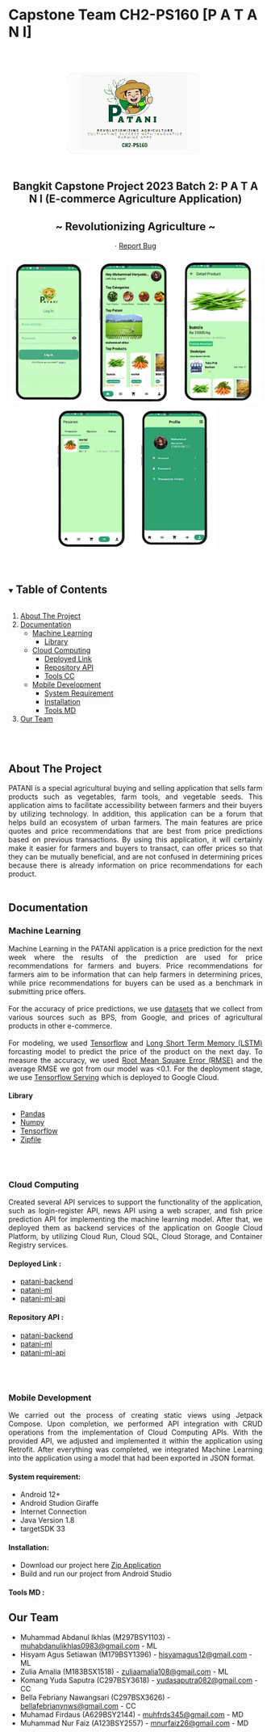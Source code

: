 # Capstone Team CH2-PS160 [P A T A N I]

<!-- PROJECT LOGO -->
<br/>
<p align="center">
  <a href="https://github.com/AbdanulIkhlas/Capstone-Project-CH2-PS160">
    <img src="https://github.com/AbdanulIkhlas/Capstone-Project-CH2-PS160/blob/main/A%20Documentation/LogoPatani.png" alt="Logo" width="300">
  </a>
  
  <h2 align="center">Bangkit Capstone Project 2023 Batch 2: P A T A N I (E-commerce Agriculture Application)</h2>
  <h2 align="center">~ Revolutionizing Agriculture ~</h2>

  <p align="center">
    ·
    <a href="https://github.com/AbdanulIkhlas/Capstone-Project-CH2-PS160/issues">Report Bug</a>
  </p>

  
  <p align="center">
    <img src="https://github.com/AbdanulIkhlas/Capstone-Project-CH2-PS160/blob/main/A%20Documentation/Patani1.png" alt="Banner" width="160">
    <img src="https://github.com/AbdanulIkhlas/Capstone-Project-CH2-PS160/blob/main/A%20Documentation/Patani2.png" alt="Banner" width="166">
    <img src="https://github.com/AbdanulIkhlas/Capstone-Project-CH2-PS160/blob/main/A%20Documentation/Patani3.png" alt="Banner" width="160">
    <img src="https://github.com/AbdanulIkhlas/Capstone-Project-CH2-PS160/blob/main/A%20Documentation/Patani4.png" alt="Banner" width="152">
    <img src="https://github.com/AbdanulIkhlas/Capstone-Project-CH2-PS160/blob/main/A%20Documentation/Patani5.png" alt="Banner" width="167">
  </p>
</p>
<br/>

<!-- TABLE OF CONTENTS -->
<details open="open">
  <summary><h2 style="display: inline-block">Table of Contents</h2></summary>
  <ol>
    <li>
      <a href="#about-the-project">About The Project</a>
    </li>
    <li>
      <a href="#documentation">Documentation</a>
      <ul>
        <li>
          <a href="#machine-learning">Machine Learning</a>
          <ul>
            <li><a href="#library">Library</a></li>
          </ul>
        </li>
        <li>
          <a href="#cloud-computing">Cloud Computing</a>
          <ul>
            <li><a href="#deployed-link">Deployed Link</a></li>
            <li><a href="#repository-api">Repository API</a></li>
            <li><a href="#tools-cc">Tools CC</a></li>
          </ul>
        </li>
        <li>
          <a href="#mobile-development">Mobile Development</a>
          <ul>
            <li><a href="#system-requirement">System Requirement</a></li>
            <li><a href="#installation">Installation</a></li>
            <li><a href="#tools-md">Tools MD</a></li>
          </ul>
        </li>
      </ul>
    </li> 
    <li><a href="#our-team">Our Team</a></li>
  </ol>
</details>
<br/>
<br/>


## About The Project
<div style="text-align: justify">
  PATANI is a special agricultural buying and selling application that sells farm products such as vegetables, farm tools, and vegetable seeds. This application aims to facilitate accessibility between farmers and their buyers by utilizing technology. In addition, this application can be a forum that helps build an ecosystem of urban farmers. The main features are price quotes and price recommendations that are best from price predictions based on previous transactions. By using this application, it will certainly make it easier for farmers and buyers to transact, can offer prices so that they can be mutually beneficial, and are not confused in determining prices because there is already information on price recommendations for each product.
</div>
<br/>

## Documentation
### Machine Learning
<div style="text-align: justify">
  <p>
    Machine Learning in the PATANI application is a price prediction for the next week where the results of the prediction are used for price recommendations for farmers and buyers. Price recommendations for farmers aim to be information that can help farmers in determining prices, while price recommendations for buyers can be used as a benchmark in submitting price offers.
    <br/><br/>
    For the accuracy of price predictions, we use <span><a href="https://github.com/AbdanulIkhlas/Capstone-Project-CH2-PS160/tree/main/Machine%20Learning/Dataset">datasets</a></span> that we collect from various sources such as BPS, from Google, and prices of agricultural products in other e-commerce.
    <br/><br/>
    For modeling, we used <span><a href="https://www.tensorflow.org/?hl=id">Tensorflow</a></span> and <span><a href="https://medium.com/bina-nusantara-it-division/lstm-long-short-term-memory-d29779e2ebf8">Long Short Term Memory (LSTM)</a></span> forcasting model to predict the price of the product on the next day. To measure the accuracy, we used <span><a href="https://www.aindhae.com/2019/10/cara-menghitung-root-mean-squared-error.html">Root Mean Square Error (RMSE)</a></span> and the average RMSE we got from our model was <0.1. For the deployment stage, we use <span><a href="https://www.tensorflow.org/tfx/guide/serving?hl=id">Tensorflow Serving</a></span> which is deployed to Google Cloud.
  </p>
</div>

#### Library
* [Pandas](https://pandas.pydata.org/)
* [Numpy](https://numpy.org/)
* [Tensorflow](https://www.tensorflow.org/)
* [Zipfile](https://docs.python.org/3/library/zipfile.html)


<br/><br/>

### Cloud Computing
<div style="text-align: justify">
  Created several API services to support the functionality of the application, such as login-register API, news API using a web scraper, and fish price prediction API for implementing the machine learning model. After that, we deployed them as backend services of the application on Google Cloud Platform, by utilizing Cloud Run, Cloud SQL, Cloud Storage, and Container Registry services.
</div>

#### Deployed Link : 
* [patani-backend](https://patani-backend-5yrauczmnq-et.a.run.app)
* [patani-ml](https://patani-ml-5yrauczmnq-et.a.run.app)
* [patani-ml-api](https://patani-ml-api-5yrauczmnq-et.a.run.app)

#### Repository API : 
* [patani-backend](https://github.com/YudaSaputraa/patani-backend)
* [patani-ml](https://github.com/YudaSaputraa/patani_ml)
* [patani-ml-api](https://github.com/YudaSaputraa/patani-ml-APIs)

<br/><br/>

### Mobile Development
<div style="text-align: justify">
  We carried out the process of creating static views using Jetpack Compose. Upon completion, we performed API integration with CRUD operations from the implementation of Cloud Computing APIs. With the provided API, we adjusted and implemented it within the application using Retrofit. After everything was completed, we integrated Machine Learning into the application using a model that had been exported in JSON format.
</div>

#### System requirement:
* Android 12+
* Android Studion Giraffe
* Internet Connection
* Java Version 1.8
* targetSDK 33

#### Installation:
* Download our project here [Zip Application](https://github.com/AbdanulIkhlas/Capstone-Project-CH2-PS160/blob/main/Patani.zip)
* Build and run our project from Android Studio

#### Tools MD : 


## Our Team
* Muhammad Abdanul Ikhlas (M297BSY1103) - muhabdanulikhlas0983@gmail.com - ML
* Hisyam Agus Setiawan (M179BSY1396) - hisyamagus12@gmail.com - ML
* Zulia Amalia (M183BSX1518) - zuliaamalia108@gmail.com - ML
* Komang Yuda Saputra (C297BSY3618) - yudasaputra082@gmail.com - CC
* Bella Febriany Nawangsari (C297BSX3626) - bellafebrianynws@gmail.com - CC
* Muhamad Firdaus (A629BSY2144) - muhfrds345@gmail.com - MD
* Muhammad Nur Faiz (A123BSY2557) - mnurfaiz26@gmail.com - MD

